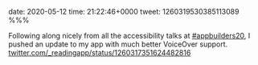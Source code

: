 date: 2020-05-12
time: 21:22:46+0000
tweet: 1260319530385113089
%%%

Following along nicely from all the accessibility talks at [#appbuilders20](https://twitter.com/hashtag/appbuilders20), I pushed an update to my app with much better VoiceOver support. [twitter.com/\_readingapp/status/1260317351624482816](https://twitter.com/_readingapp/status/1260317351624482816)

